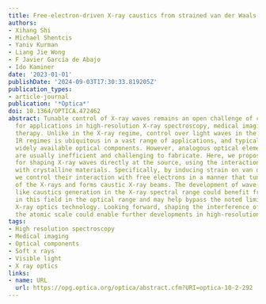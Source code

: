 ```yaml
---
title: Free-electron-driven X-ray caustics from strained van der Waals materials
authors:
- Xihang Shi
- Michael Shentcis
- Yaniv Kurman
- Liang Jie Wong
- F Javier García de Abajo
- Ido Kaminer
date: '2023-01-01'
publishDate: '2024-09-03T17:30:33.819205Z'
publication_types:
- article-journal
publication: '*Optica*'
doi: 10.1364/OPTICA.472462
abstract: Tunable control of X-ray waves remains an open challenge of critical importance
  for applications in high-resolution X-ray spectroscopy, medical imaging, and radiation
  therapy. Unlike in the X-ray regime, control over light waves in the visible and
  IR regimes is ubiquitous in a vast range of applications, and typically relies on
  widely available optical components. However, analogous optical elements for X-rays
  are usually inefficient and challenging to fabricate. Here, we propose a method
  for shaping X-ray waves directly at the source, using the interaction of free electrons
  with crystalline materials. Specifically, by inducing strain on van der Waals materials,
  we control their interaction with free electrons in a manner that tunes the emissions
  of the X-rays and forms caustic X-ray beams. The development of wave-shaping concepts
  like caustics generation in the X-ray spectral range could benefit from achievements
  in this field in the optical range and may help bypass the noted limits of current
  X-ray optics technology. Looking forward, shaping the interference of X-rays at
  the atomic scale could enable further developments in high-resolution X-ray science.
tags:
- High resolution spectroscopy
- Medical imaging
- Optical components
- Soft x rays
- Visible light
- X ray optics
links:
- name: URL
  url: https://opg.optica.org/optica/abstract.cfm?URI=optica-10-2-292
---
```

